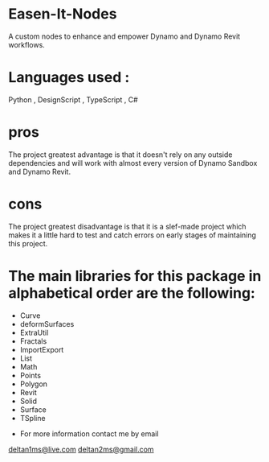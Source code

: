# Easen-It-Nodes
A custom nodes to enhance and empower Dynamo and Dynamo Revit workflows. 

# Languages used :
Python , DesignScript , TypeScript , C#

# pros
The project greatest advantage is that it doesn't rely on any outside dependencies and will work with almost every version 
of Dynamo Sandbox and Dynamo Revit.

# cons
The project greatest disadvantage is that it is a slef-made project which makes it a little hard to test and catch errors 
on early stages of maintaining this project. 


# The main libraries for this package in alphabetical order are the following:

- Curve
- deformSurfaces
- ExtraUtil
- Fractals
- ImportExport
- List
- Math
- Points
- Polygon
- Revit
- Solid
- Surface
- TSpline

* For more information contact me by email

deltan1ms@live.com
deltan2ms@gmail.com


